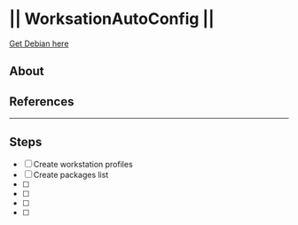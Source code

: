 # || WorksationAutoConfig ||

[Get Debian here](https://www.debian.org/distrib/)

## About

## References

- - - -

## Steps

- [ ] Create workstation profiles
- [ ] Create packages list
- [ ]
- [ ]
- [ ]
- [ ]
